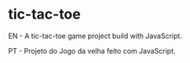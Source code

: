 # tic-tac-toe
EN - A tic-tac-toe game project build with JavaScript. 

PT - Projeto do Jogo da velha feito com JavaScript.
